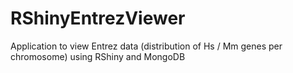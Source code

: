 # RShinyEntrezViewer
Application to view Entrez data (distribution of Hs / Mm genes per chromosome) using RShiny and MongoDB

